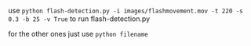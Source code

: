 use `python flash-detection.py -i images/flashmovement.mov -t 220 -s 0.3 -b 25 -v True` to run flash-detection.py

for the other ones just use `python filename`

